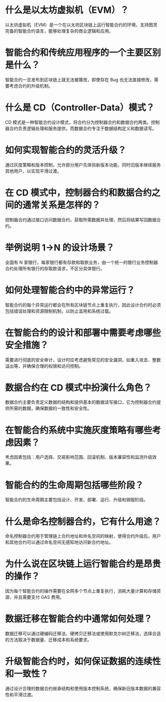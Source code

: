 
# 什么是以太坊虚拟机（EVM）？

以太坊虚拟机（EVM）是一个在以太坊区块链上运行智能合约的环境，支持图灵完备的智能合约语言，能够处理复杂的商业逻辑和应用。

# 智能合约和传统应用程序的一个主要区别是什么？

智能合约一旦发布到区块链上就无法被篡改，即使存在 Bug 也无法直接修改，需要考虑合约的升级机制。

# 什么是 CD（Controller-Data）模式？

CD 模式是一种智能合约设计模式，将合约分为控制器合约和数据合约两类。控制器合约负责逻辑处理和服务提供，而数据合约专注于数据结构定义和数据读写。

# 如何实现智能合约的灵活升级？

通过灰度策略和版本控制，允许部分用户先体验新版本功能，同时旧版本继续服务其他用户，以实现平滑过渡。

# 在 CD 模式中，控制器合约和数据合约之间的通常关系是怎样的？

控制器合约通过接口访问数据合约，获取所需数据并处理，然后将结果写回数据合约。

# 举例说明 1->N 的设计场景？

全国有 N 家银行，每家银行都有存款和取款业务，由一个统一的银行业务控制器合约处理所有银行的存取款请求，不区分具体银行。

# 如何处理智能合约中的异常运行？

智能合约的每个异常运行都会在所有区块链节点上重复执行，因此设计合约时必须包括错误处理和资源限制机制，以防止滥用和系统过载。

# 在智能合约的设计和部署中需要考虑哪些安全措施？

需要进行彻底的安全审计，设计时应考虑避免常见的安全漏洞，如重入攻击、整数溢出等，并确保合理的权限和访问控制。

# 数据合约在 CD 模式中扮演什么角色？

数据合约主要负责定义数据的结构和提供基本的数据读写接口，它为控制器合约提供所需的数据，确保数据的一致性和安全性。

# 在智能合约系统中实施灰度策略有哪些考虑因素？

考虑因素包括：用户选择、交易影响范围、回滚机制、版本兼容性和监测升级效果。

# 智能合约的生命周期包括哪些阶段？

智能合约的生命周期主要包括设计、开发、部署、运行、升级和销毁阶段。

# 什么是命名控制器合约，它有什么用途？

命名控制器合约用于管理链上合约地址和命名空间的映射，使得合约升级后，用户和其他合约可以通过命名空间无感知地访问新合约地址。

# 为什么说在区块链上运行智能合约是昂贵的操作？

因为每个智能合约的操作需要在全网多个节点上重复执行，消耗大量计算和存储资源，并且需要支付 GAS 费用。

# 数据迁移在智能合约中通常如何处理？

数据迁移可以通过硬编码迁移法、硬拷贝迁移法或使用默克尔树迁移法，选择合适的方法取决于数据量、迁移成本和系统要求。

# 升级智能合约时，如何保证数据的连续性和一致性？

通过设计合理的数据合约继承结构和使用版本控制系统，确保新旧版本数据的兼容性和平滑过渡。